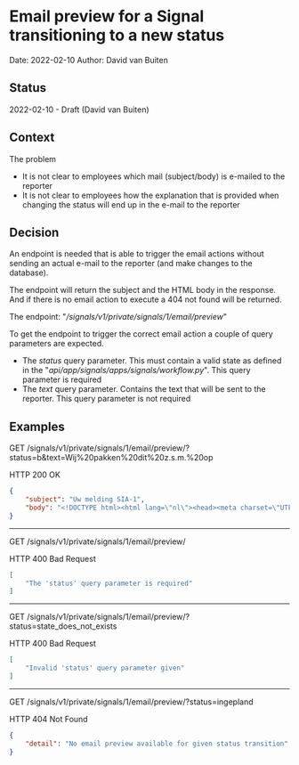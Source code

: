 # Email preview for a Signal transitioning to a new status

Date: 2022-02-10
Author: David van Buiten

## Status

2022-02-10 - Draft (David van Buiten)

## Context

The problem

- It is not clear to employees which mail (subject/body) is e-mailed to the
  reporter
- It is not clear to employees how the explanation that is provided when
  changing the status will end up in the e-mail to the reporter

## Decision

An endpoint is needed that is able to trigger the email actions without
sending an actual e-mail to the reporter (and make changes to the database).

The endpoint will return the subject and the HTML body in the response. And if
there is no email action to execute a 404 not found will be returned.

The endpoint: "_/signals/v1/private/signals/1/email/preview_"

To get the endpoint to trigger the correct email action a couple of query
parameters are expected.

- The *status* query parameter. This must contain a valid state as defined in
  the "_api/app/signals/apps/signals/workflow.py_". This query parameter is
  required
- The *text* query parameter. Contains the text that will be sent to the
  reporter. This query parameter is not required

## Examples

GET /signals/v1/private/signals/1/email/preview/?status=b&text=Wij%20pakken%20dit%20z.s.m.%20op

HTTP 200 OK

```json
{
    "subject": "Uw melding SIA-1",
    "body": "<!DOCTYPE html><html lang=\"nl\"><head><meta charset=\"UTF-8\"><title>Uw melding SIA-1</title></head><body><p>Geachte melder,</p><p>Op 9 februari 2022 om 13.00 uur hebt u een melding gedaan bij de gemeente. In deze e-mail leest u de stand van zaken van uw melding.</p><p><strong>U liet ons het volgende weten</strong><br />Just some text<br /> Some text on the next line</p><p><strong>Stand van zaken</strong><br />Wij pakken dit z.s.m. op</p><p><strong>Gegevens van uw melding</strong><br />Nummer: SIA-1<br />Gemeld op: 9 februari 2022, 13.00 uur<br />Plaats: Amstel 1, 1011 PN Amsterdam</p><p><strong>Meer weten?</strong><br />Voor vragen over uw melding in Amsterdam kunt u bellen met telefoonnummer 14 020, maandag tot en met vrijdag van 08.00 tot 18.00 uur. Voor Weesp kunt u bellen met 0294 491 391, maandag tot en met vrijdag van 08.30 tot 17.00 uur. Geef dan ook het nummer van uw melding door: SIA-1.</p><p>Met vriendelijke groet,</p><p>Gemeente Amsterdam</p></body></html>"
}
```

--------------------------------------------------------------------------------

GET /signals/v1/private/signals/1/email/preview/

HTTP 400 Bad Request

```json
[
    "The 'status' query parameter is required"
]
```


--------------------------------------------------------------------------------

GET /signals/v1/private/signals/1/email/preview/?status=state_does_not_exists

HTTP 400 Bad Request

```json
[
    "Invalid 'status' query parameter given"
]
```

--------------------------------------------------------------------------------

GET /signals/v1/private/signals/1/email/preview/?status=ingepland

HTTP 404 Not Found

```json
{
    "detail": "No email preview available for given status transition"
}
```
